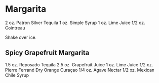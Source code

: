 # Margarita
  2 oz. Patron Silver Tequila
  1 oz. Simple Syrup
  1 oz. Lime Juice
  1/2 oz. Cointreau
  
  Shake over ice.

## Spicy Grapefruit Margarita
  1.5 oz. Reposado Tequila
  2.5 oz. Grapefruit Juice
  1 oz. Lime Juice
  1/2 oz. Pierre Ferrand Dry Orange Curaçao
  1/4 oz. Agave Nectar
  1/2 oz. Mexican Chile Syrup